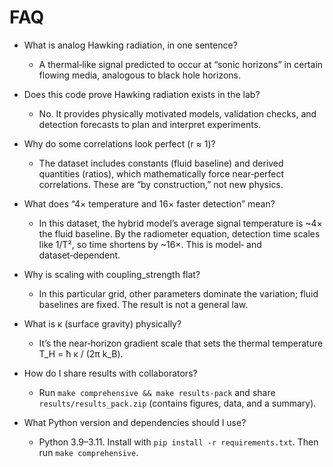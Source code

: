 FAQ
===

- What is analog Hawking radiation, in one sentence?
  - A thermal‑like signal predicted to occur at “sonic horizons” in certain flowing media, analogous to black hole horizons.

- Does this code prove Hawking radiation exists in the lab?
  - No. It provides physically motivated models, validation checks, and detection forecasts to plan and interpret experiments.

- Why do some correlations look perfect (r ≈ 1)?
  - The dataset includes constants (fluid baseline) and derived quantities (ratios), which mathematically force near‑perfect correlations. These are “by construction,” not new physics.

- What does “4× temperature and 16× faster detection” mean?
  - In this dataset, the hybrid model’s average signal temperature is ~4× the fluid baseline. By the radiometer equation, detection time scales like 1/T², so time shortens by ~16×. This is model‑ and dataset‑dependent.

- Why is scaling with coupling_strength flat?
  - In this particular grid, other parameters dominate the variation; fluid baselines are fixed. The result is not a general law.

- What is κ (surface gravity) physically?
  - It’s the near‑horizon gradient scale that sets the thermal temperature T_H = ħ κ / (2π k_B).

- How do I share results with collaborators?
  - Run `make comprehensive && make results-pack` and share `results/results_pack.zip` (contains figures, data, and a summary).

- What Python version and dependencies should I use?
  - Python 3.9–3.11. Install with `pip install -r requirements.txt`. Then run `make comprehensive`.
